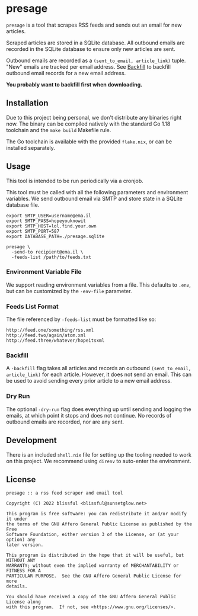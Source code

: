 # presage

`presage` is a tool that scrapes RSS feeds and sends out an email for new
articles.

Scraped articles are stored in a SQLite database. All outbound emails are
recorded in the SQLite database to ensure only new articles are sent.

Outbound emails are recorded as a `(sent_to_email, article_link)` tuple.
"New" emails are tracked per email address. See [Backfill](#backfill) to
backfill outbound email records for a new email address.

**You probably want to backfill first when downloading.**

## Installation

Due to this project being personal, we don't distribute any binaries right now.
The binary can be compiled natively with the standard Go 1.18 toolchain and the
`make build` Makefile rule.

The Go toolchain is available with the provided `flake.nix`, or can be
installed separately.

## Usage

This tool is intended to be run periodically via a cronjob.

This tool must be called with all the following parameters and environment
variables. We send outbound email via SMTP and store state in a SQLite database
file.

```
export SMTP_USER=username@ema.il
export SMTP_PASS=hopeyouknowit
export SMTP_HOST=lol.find.your.own
export SMTP_PORT=587
export DATABASE_PATH=./presage.sqlite

presage \
  -send-to recipient@ema.il \
  -feeds-list /path/to/feeds.txt
```

### Environment Variable File

We support reading environment variables from a file. This defaults to `.env`,
but can be customized by the `-env-file` parameter.

### Feeds List Format

The file referenced by `-feeds-list` must be formatted like so:

```
http://feed.one/something/rss.xml
http://feed.two/again/atom.xml
http://feed.three/whatever/hopeitsxml
```

### Backfill

A `-backfill` flag takes all articles and records an outbound
`(sent_to_email, article_link)` for each article. However, it does not send an
email. This can be used to avoid sending every prior article to a new email
address.

### Dry Run

The optional `-dry-run` flag does everything up until sending and logging the
emails, at which point it stops and does not continue. No records of outbound
emails are recorded, nor are any sent.

## Development

There is an included `shell.nix` file for setting up the tooling needed to work
on this project. We recommend using `direnv` to auto-enter the environment.

## License

```
presage :: a rss feed scraper and email tool

Copyright (C) 2022 blissful <blissful@sunsetglow.net>

This program is free software: you can redistribute it and/or modify it under
the terms of the GNU Affero General Public License as published by the Free
Software Foundation, either version 3 of the License, or (at your option) any
later version.

This program is distributed in the hope that it will be useful, but WITHOUT ANY
WARRANTY; without even the implied warranty of MERCHANTABILITY or FITNESS FOR A
PARTICULAR PURPOSE.  See the GNU Affero General Public License for more
details.

You should have received a copy of the GNU Affero General Public License along
with this program.  If not, see <https://www.gnu.org/licenses/>.
```

